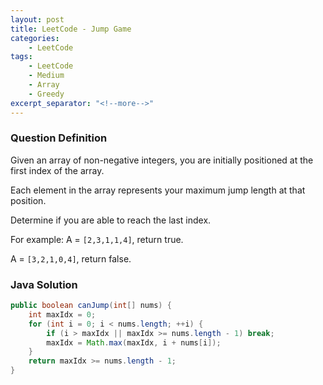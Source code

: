 ```yaml
---
layout: post
title: LeetCode - Jump Game
categories:
    - LeetCode
tags:
    - LeetCode
    - Medium
    - Array
    - Greedy
excerpt_separator: "<!--more-->"
---
```


### Question Definition

Given an array of non-negative integers, you are initially positioned at the first index of the array.

Each element in the array represents your maximum jump length at that position.

Determine if you are able to reach the last index.
<!--more-->

For example:
A = `[2,3,1,1,4]`, return true.

A = `[3,2,1,0,4]`, return false.

### Java Solution
```java
public boolean canJump(int[] nums) {
    int maxIdx = 0;
    for (int i = 0; i < nums.length; ++i) {
        if (i > maxIdx || maxIdx >= nums.length - 1) break;
        maxIdx = Math.max(maxIdx, i + nums[i]);
    }
    return maxIdx >= nums.length - 1;
}
```
